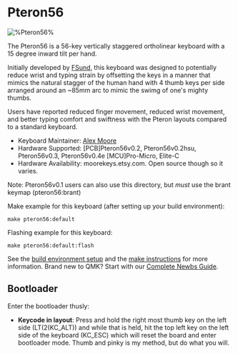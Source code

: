 # Pteron56

![%Pteron56%](https://i.imgur.com/kt1RSi9h.jpg)

The Pteron56 is a 56-key vertically staggered ortholinear keyboard with a 15 degree inward tilt per hand. 

Initially developed by [FSund](https://github.com/fsund), this keyboard was designed to potentially reduce wrist and typing strain by offsetting the keys in a manner that mimics the natural stagger of the human hand with 4 thumb keys per side arranged around an ~85mm arc to mimic the swimg of one's mighty thumbs.

Users have reported reduced finger movement, reduced wrist movement, and better typing comfort and swiftness with the Pteron layouts compared to a standard keyboard. 

* Keyboard Maintainer: [Alex Moore](https://github.com/kraken-jokes)
* Hardware Supported: [PCB]Pteron56v0.2, Pteron56v0.2hsu, Pteron56v0.3, Pteron56v0.4e [MCU]Pro-Micro, Elite-C
* Hardware Availability: moorekeys.etsy.com. Open source though so it varies.

Note: Pteron56v0.1 users can also use this directory, but *must* use the brant keymap (pteron56:brant)

Make example for this keyboard (after setting up your build environment):

    make pteron56:default

Flashing example for this keyboard:

    make pteron56:default:flash
  
See the [build environment setup](https://docs.qmk.fm/#/getting_started_build_tools) and the [make instructions](https://docs.qmk.fm/#/getting_started_make_guide) for more information. Brand new to QMK? Start with our [Complete Newbs Guide](https://docs.qmk.fm/#/newbs).

## Bootloader

Enter the bootloader thusly:
* **Keycode in layout**: Press and hold the right most thumb key on the left side (LT(2(KC_ALT)) and while that is held, hit the top left key on the left side of the keyboard (KC_ESC) which will reset the board and enter bootloader mode. 
Thumb and pinky is my method, but do what you will.
